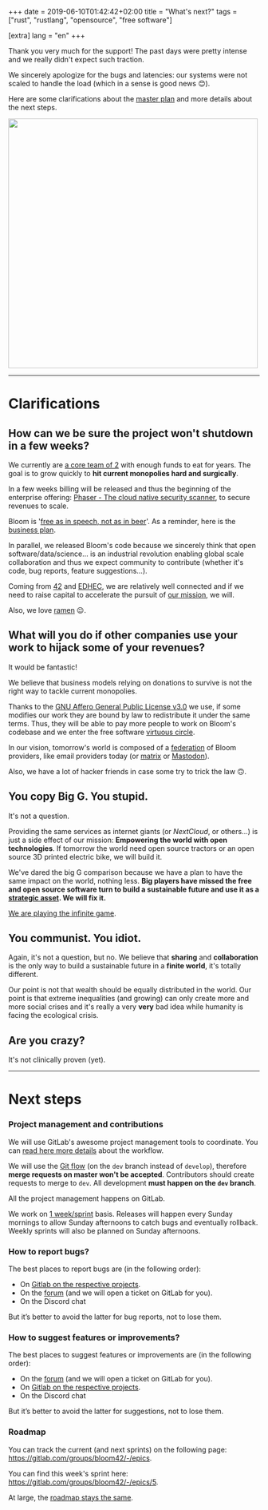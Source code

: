 +++
date = 2019-06-10T01:42:42+02:00
title = "What's next?"
tags = ["rust", "rustlang", "opensource", "free software"]

[extra]
lang = "en"
+++


Thank you very much for the support! The past days were pretty intense and we really didn't expect such traction.

We sincerely apologize for the bugs and latencies: our systems were not scaled to handle the load
(which in a sense is good news 😊).

Here are some clarifications about the <a href="/blog/bloom-a-free-and-open-source-google/" target="_blank" rel="noopener">master plan</a> and more details about the next steps.


<div class="center">
  <img src="bloom_logo_details.png" height="500"/>
</div>

<hr />

# Clarifications


## How can we be sure the project won't shutdown in a few weeks?

We currently are <a href="https://bloom.sh/about" target="_blank" rel="noopener">a core team of 2</a> with enough funds
to eat for years. The goal is to grow quickly to **hit current monopolies hard and surgically**.


In a few weeks billing will be released and thus the beginning of the enterprise offering: <a href="https://bloom.sh/platform/phaser" target="_blank" rel="noopener">Phaser - The cloud native security scanner</a>, to secure revenues to scale.

Bloom is '<a href="https://en.wikipedia.org/wiki/Gratis_versus_libre" target="_blank" rel="noopener">free as in speech, not as in beer</a>'. As a reminder, here is the <a href="/blog/bloom-a-free-and-open-source-google/#in-summary" target="_blank" rel="noopener">business plan</a>.

In parallel, we released Bloom's code because we sincerely think that open software/data/science... is an industrial revolution
enabling global scale collaboration and thus we expect community to contribute (whether it's code, bug reports, feature suggestions...).

Coming from <a href="https://www.42.fr/" target="_blank" rel="noopener">42</a> and <a href="https://www.edhec.edu/en" target="_blank" rel="noopener">EDHEC</a>, we are relatively well connected and if we need to raise capital to accelerate the pursuit of <a href="/blog/bloom-a-free-and-open-source-google/#mission" target="_blank" rel="noopener">our mission</a>,
we will.

Also, we love <a href="http://www.paulgraham.com/ramenprofitable.html" target="_blank" rel="noopener">ramen</a> 😉.


## What will you do if other companies use your work to hijack some of your revenues?

It would be fantastic!

We believe that business models relying on donations to survive is not the right way to tackle current monopolies.

Thanks to the <a href="https://www.gnu.org/licenses/agpl-3.0.en.html" target="_blank" rel="noopener">GNU Affero General Public License v3.0</a> we use, if some modifies our work they are bound by law to redistribute it under the same terms. Thus, they will be able to pay more people to work on Bloom's codebase and we enter the free software <a href="/blog/bloom-a-free-and-open-source-google/#open-source-access-data-how" target="_blank" rel="noopener">virtuous circle</a>.

In our vision, tomorrow's world is composed of a <a href="http://brucemacvarish.com/2012/08/26/twitter-federation/" target="_blank" rel="noopener">federation</a> of Bloom providers, like email providers today
(or <a href="https://matrix.org/blog/index" target="_blank" rel="noopener">matrix</a> or <a href="https://joinmastodon.org/" target="_blank" rel="noopener">Mastodon</a>).




<!-- Also Bloom's and associated services marks and logos are trademarked. -->

Also, we have a lot of hacker friends in case some try to trick the law 🙃.


<!-- ## How will you handle copyright infringements on Bitflow or other services?

Even if we do not 100% agree with current copyright laws, we will do our best to respect them.

As mentioned in our terms, by using <a href="https://bloom.sh" target="_blank" rel="noopener">bloom.sh</a>,
users must respect the law and we keep the right to ban bad actors.

In a second step, a collaborative blacklist will be implemented for the <a href="https://bloom.sh/bitflow" target="_blank" rel="noopener">hosted version</a>. -->



## You copy Big G. You stupid.

It's not a question.

Providing the same services as internet giants (or *NextCloud*, or others...) is just a side effect
of our mission: **Empowering the world with open technologies**. If tomorrow the world need open source tractors
or an open source 3D printed electric bike, we will build it.

We've dared the big G comparison because we have a plan to have the same impact on the world, nothing less.
**Big players have missed the free and open source software turn to build a sustainable future and use it
as a <a href="https://www.joelonsoftware.com/2002/06/12/strategy-letter-v/" target="_blank" rel="noopener">strategic asset</a>.
We will fix it.**

<a href="/blog/the-just-cause-and-the-infinite-game" target="_blank" rel="noopener">We are playing the infinite game</a>.


## You communist. You idiot.

Again, it's not a question, but no. We believe that **sharing** and **collaboration** is the only
way to build a sustainable future in a **finite world**, it's totally different.

Our point is not that wealth should be equally distributed in the world. Our point is that extreme inequalities (and growing)
can only create more and more social crises and it's really a very **very** bad idea while humanity is facing the ecological crisis.


<!-- ## Did big G sue you for trademark infringement?

Not yet. -->


## Are you crazy?

It's not clinically proven (yet).


<hr />

# Next steps


### Project management and contributions

We will use GitLab's awesome project management tools to coordinate.
You can <a href="https://www.buggycoder.com/project-management-with-gitlab/" target="_blank" rel="noopener">read here more details</a>
about the workflow.

We will use the <a href="https://www.atlassian.com/git/tutorials/comparing-workflows/gitflow-workflow" target="_blank" rel="noopener">Git flow</a> (on the `dev` branch instead of `develop`), therefore **merge requests on master won't be accepted**.
Contributors should create requests to merge to `dev`. All development **must happen on the `dev` branch**.

All the project management happens on GitLab</a>.


We work on <a href="https://www.atlassian.com/agile/scrum/sprints" target="_blank" rel="noopener">1 week/sprint</a> basis.
Releases will happen every Sunday mornings to allow Sunday afternoons to catch bugs and eventually rollback.
Weekly sprints will also be planned on Sunday afternoons.


### How to report bugs?

The best places to report bugs are (in the following order):

* On <a href="https://gitlab.com/bloom42" target="_blank" rel="noopener">Gitlab on the respective projects</a>.
* On the <a href="https://forum.bloom.sh" target="_blank" rel="noopener">forum</a> (and we will open a ticket on GitLab for you).
* On the Discord chat

But it’s better to avoid the latter for bug reports, not to lose them.

### How to suggest features or improvements?

The best places to suggest features or improvements are (in the following order):

* On the <a href="https://forum.bloom.sh" target="_blank" rel="noopener">forum</a> (and we will open a ticket on GitLab for you).
* On <a href="https://gitlab.com/bloom42" target="_blank" rel="noopener">Gitlab on the respective projects</a>.
* On the Discord chat

But it’s better to avoid the latter for suggestions, not to lose them.

### Roadmap

You can track the current (and next sprints) on the following page: <a href="https://gitlab.com/groups/bloom42/-/epics" target="_blank" rel="noopener">https://gitlab.com/groups/bloom42/-/epics</a>.

You can find this week's sprint here: <a href="https://gitlab.com/groups/bloom42/-/epics/5" target="_blank" rel="noopener">https://gitlab.com/groups/bloom42/-/epics/5</a>.


At large, the <a href="/blog/bloom-a-free-and-open-source-google/#in-summary" target="_blank" rel="noopener">roadmap stays the same</a>.
